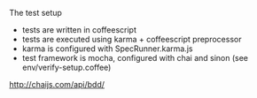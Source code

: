 The test setup

+ tests are written in coffeescript
+ tests are executed using karma + coffeescript preprocessor
+ karma is configured with SpecRunner.karma.js
+ test framework is mocha, configured with chai and sinon (see env/verify-setup.coffee)

http://chaijs.com/api/bdd/